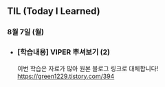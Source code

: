 ## TIL (Today I Learned)

### 8월 7일 (월)    

- ### [학습내용] VIPER 뿌셔보기 (2)
    이번 학습은 자료가 많아 원본 블로그 링크로 대체합니다!   
    https://green1229.tistory.com/394
    